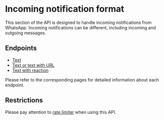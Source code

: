 # Incoming notification format

This section of the API is designed to handle incoming notifications from WhatsApp. Incoming notifications can be
different, including incoming and outgoing messages.

## Endpoints

* [Text](text.md)
* [Text or text with URL](extended-text.md)
* [Text with reaction](reaction.md)

Please refer to the corresponding pages for detailed information about each endpoint.

## Restrictions

Please pay attention to [rate limiter](../../../rate-limiter.md) when using this API.

